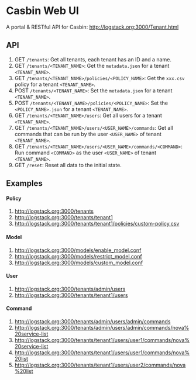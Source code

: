 # Casbin Web UI
A portal & RESTful API for Casbin: http://logstack.org:3000/Tenant.html

## API

1. GET ``/tenants``: Get all tenants, each tenant has an ID and a name.
2. GET ``/tenants/<TENANT_NAME>``: Get the ``metadata.json`` for a tenant ``<TENANT_NAME>``.
3. GET ``/tenants/<TENANT_NAME>/policies/<POLICY_NAME>``: Get the ``xxx.csv`` policy for a tenant ``<TENANT_NAME>``.
4. POST ``/tenants/<TENANT_NAME>``: Set the ``metadata.json`` for a tenant ``<TENANT_NAME>``.
5. POST ``/tenants/<TENANT_NAME>/policies/<POLICY_NAME>``: Set the ``<POLICY_NAME>.json`` for a tenant ``<TENANT_NAME>``.
6. GET ``/tenants/<TENANT_NAME>/users``: Get all users for a tenant ``<TENANT_NAME>``.
7. GET ``/tenants/<TENANT_NAME>/users/<USER_NAME>/commands``: Get all commands that can be run by the user ``<USER_NAME>`` of tenant ``<TENANT_NAME>``.
8. GET ``/tenants/<TENANT_NAME>/users/<USER_NAME>/commands/<COMMAND>``: Run command ``<COMMAND>`` as the user ``<USER_NAME>`` of tenant ``<TENANT_NAME>``.
9. GET ``/reset``: Reset all data to the initial state.

## Examples

#### Policy

1. http://logstack.org:3000/tenants
2. http://logstack.org:3000/tenants/tenant1
3. http://logstack.org:3000/tenants/tenant1/policies/custom-policy.csv

#### Model

1. http://logstack.org:3000/models/enable_model.conf
2. http://logstack.org:3000/models/restrict_model.conf
3. http://logstack.org:3000/models/custom_model.conf

#### User

1. http://logstack.org:3000/tenants/admin/users
2. http://logstack.org:3000/tenants/tenant1/users

#### Command

1. http://logstack.org:3000/tenants/admin/users/admin/commands
2. http://logstack.org:3000/tenants/admin/users/admin/commands/nova%20service-list
3. http://logstack.org:3000/tenants/tenant1/users/user1/commands/nova%20service-list
4. http://logstack.org:3000/tenants/tenant1/users/user1/commands/nova%20list
5. http://logstack.org:3000/tenants/tenant1/users/user2/commands/nova%20list

